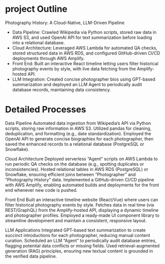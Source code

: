 
# project Outline
Photography History: A Cloud-Native, LLM-Driven Pipeline
- Data Pipeline: Crawled Wikipedia via Python scripts, stored raw data in AWS S3, and used OpenAI API for text summarization before loading into a relational database.
- Cloud Architecture: Leveraged AWS Lambda for automated QA checks, stored structured data in AWS RDS, and configured GitHub-driven CI/CD deployments through AWS Amplify.
- Front End: Built an interactive React timeline letting users filter historical photography events by style, with live data fetching from the Amplify-hosted API.
- LLM Integration: Created concise photographer bios using GPT-based summarization and deployed an LLM Agent to periodically audit database records, maintaining data consistency.  

# Detailed Processes
Data Pipeline
Automated data ingestion from Wikipedia’s API via Python scripts, storing raw information in AWS S3.
Utilized pandas for cleaning, deduplication, and formatting (e.g., date standardization).
Employed the OpenAI API to generate concise biographies for each photographer, then saved the enhanced records to a relational database (PostgreSQL or Snowflake).

Cloud Architecture
Deployed serverless “Agent” scripts on AWS Lambda to run periodic QA checks on the database (e.g., spotting duplicates or inconsistencies).
Hosted relational tables in AWS RDS (PostgreSQL) or Snowflake, ensuring efficient joins between “Photographer” and “Photography History” data.
Implemented a GitHub-driven CI/CD pipeline with AWS Amplify, enabling automated builds and deployments for the front end whenever new code is pushed.

Front End
Built an interactive timeline website (React/Vue) where users can filter historical photography events by style.
Fetches data in real time (via REST/GraphQL) from the Amplify-hosted API, displaying a dynamic timeline and photographer profiles.
Employed a ready-made UI component library to streamline development and maintain a consistent, responsive layout.


LLM Applications
Integrated GPT-based text summarization to create succinct introductions for each photographer, reducing manual content curation.
Scheduled an LLM “Agent” to periodically audit database entries, flagging potential data conflicts or missing fields.
Used retrieval-augmented generation (RAG) principles, ensuring new textual content is grounded in the verified data pipeline.

